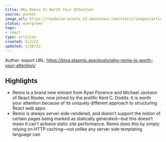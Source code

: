 ```yaml
---
title: Why Remix Is Worth Your Attention
source: pocket
image_url: https://readwise-assets.s3.amazonaws.com/static/images/article2.74d541386bbf.png
status: evergreen
tags: 
- react 
type: articles
created: 5/2/22
updated: 1/26/22
---
```


Author: export
URL: https://blog.plasmic.app/posts/why-remix-is-worth-your-attention/

## Highlights
- Remix is a brand new entrant from Ryan Florence and Michael Jackson of React Router, now joined by the prolific Kent C. Dodds. It is worth your attention because of its uniquely different approach to structuring React web apps
- Remix is always server-side-rendered, and doesn’t support the notion of certain pages being marked as statically generated—but this doesn’t mean it can’t achieve static site performance. Remix does this by simply relying on HTTP caching—not unlike any server side templating language can
